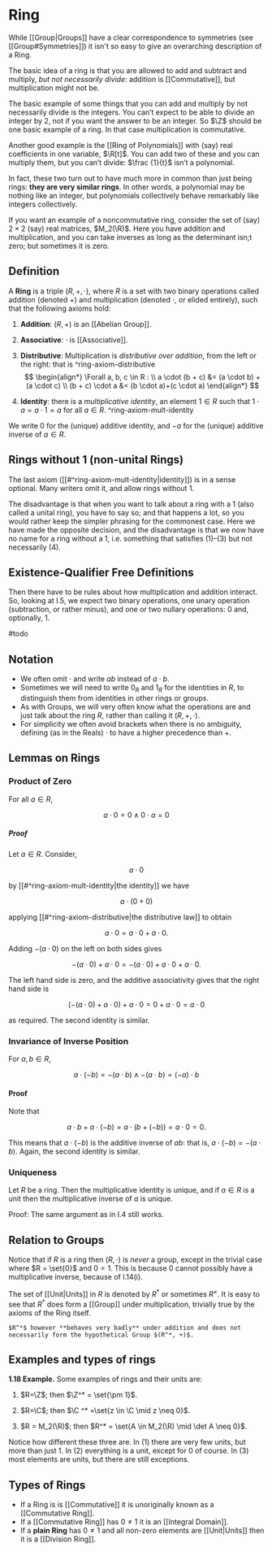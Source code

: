 # Ring

While [[Group|Groups]] have a clear correspondence to symmetries (see [[Group#Symmetries]]) it isn't so easy to give an overarching description of a Ring.

The basic idea of a ring is that you are allowed to add and subtract and multiply, *but not necessarily divide*: addition is [[Commutative]], but multiplication might not be.

The basic example of some things that you can add and multiply by not necessarily divide is the integers. You can’t expect to be able to divide an integer by $2$, not if you want the answer to be an integer. So $\Z$ should be one basic example of a ring. In that case multiplication is commutative. 

Another good example is the [[Ring of Polynomials]] with (say) real coefficients in one variable, $\R[t]$. You can add two of these and you can multiply them, but you can’t divide: $\frac {1}{t}$ isn’t a polynomial. 

In fact, these two turn out to have much more in common than just being rings: **they are very similar rings**. In other words, a polynomial may be nothing like an integer, but polynomials collectively behave remarkably like integers collectively.

If you want an example of a noncommutative ring, consider the set of (say) $2 \times 2$ (say) real matrices, $M_2(\R)$. Here you have addition and multiplication, and you can take inverses as long as the determinant isn;t zero; but sometimes it is zero.

## Definition

A **Ring** is a triple $(R, +, \cdot)$, where $R$ is a set with two binary operations called addition (denoted $+$) and multiplication (denoted $\cdot$, or elided entirely), such that the following axioms hold:

1. **Addition**: $(R,+)$ is an [[Abelian Group]].
2. **Associative**: $\cdot$ is [[Associative]].
3. **Distributive**: Multiplication is _distributive over addition_, from the left or the right: that is  ^ring-axiom-distributive
$$
\begin{align*}
\Forall a, b, c \in R : \\
a \cdot (b + c) &= (a \cdot b) + (a \cdot c) \\
(b + c) \cdot a &= (b \cdot a)+(c \cdot a)
\end{align*}
$$
    
4. **Identity**: there is a _multiplicative identity_, an element $1 \in R$ such that $1 \cdot a = a\cdot 1 = a$ for all $a \in R$. ^ring-axiom-mult-identity

We write $0$ for the (unique) additive identity, and $-a$ for the (unique) additive inverse of $a\in R$.

## Rings without 1 (non-unital Rings)

The last axiom ([[#^ring-axiom-mult-identity|identity]]) is in a sense optional. Many writers omit it, and allow rings without $1$.

The disadvantage is that when you want to talk about a ring with a $1$ (also called a unital ring), you have to say so; and that happens a lot, so you would rather keep the simpler phrasing for the commonest case. Here we have made the opposite decision, and the disadvantage is that we now have no name for a ring without a $1$, i.e. something that satisfies (1)–(3) but not necessarily (4).

## Existence-Qualifier Free Definitions

Then there have to be rules about how multiplication and addition interact. So, looking at I.5, we expect two binary operations, one unary operation (subtraction, or rather minus), and one or two nullary operations: $0$ and, optionally, $1$.

#todo

## Notation

- We often omit $\cdot$ and write $ab$ instead of $a\cdot b$.
- Sometimes we will need to write $0_R$ and $1_R$ for the identities in $R$, to distinguish them from identities in other rings or groups.
- As with Groups, we will very often know what the operations are and just talk about the ring $R$, rather than calling it $(R, +, \cdot)$.
- For simplicity we often avoid brackets when there is no ambiguity, defining (as in the Reals) $\cdot$ to have a higher precedence than $+$.

## Lemmas on Rings

### Product of Zero

For all $a \in R$,

$$
a \cdot 0 = 0 \land 0 \cdot a = 0
$$

##### Proof

Let $a \in R$. Consider,

$$ a \cdot 0 $$

by [[#^ring-axiom-mult-identity|the identity]] we have

$$ a \cdot (0 + 0) $$

applying [[#^ring-axiom-distributive|the distributive law]] to obtain

$$ a \cdot 0  = a \cdot 0 + a \cdot 0. $$

Adding $-(a \cdot 0)$ on the left on both sides gives

$$
-(a \cdot 0) + a \cdot 0 =
-(a \cdot 0) + a \cdot 0 + a \cdot 0.
$$

The left hand side is zero, and the additive associativity gives that the right hand side is

$$
(-(a \cdot 0) + a \cdot 0) + a \cdot 0 =
0 + a \cdot 0 =
a \cdot 0
$$

as required. The second identity is similar.

### Invariance of Inverse Position

For $a, b \in R$,

$$
a \cdot (-b) = -(a \cdot b) \land 
-(a \cdot b) = (-a) \cdot b
$$

#### Proof

Note that

$$ a\cdot b+a\cdot (-b)=a\cdot (b+(-b))=a\cdot 0=0. $$

This means that $a\cdot (-b)$ is the additive inverse of $ab$: that is, $a\cdot (-b)=-(a\cdot b)$. Again, the second identity is similar.

### Uniqueness

Let $R$ be a ring. Then the multiplicative identity is unique, and if $a\in R$ is a unit then the multiplicative inverse of $a$ is unique.

Proof: The same argument as in I.4 still works.

## Relation to Groups

Notice that if $R$ is a ring then $(R, \cdot)$ is _never_ a group, except in the trivial case where $R = \set{0}$ and $0 = 1$. This is because $0$ cannot possibly have a multiplicative inverse, because of I.14(i).

The set of [[Unit|Units]] in $R$ is denoted by $R^*$ or sometimes $R^\times$. It is easy to see that $R^*$ does form a [[Group]] under multiplication, trivially true by the axioms of the Ring itself.

```ad-warning
$R^*$ however **behaves very badly** under addition and does not necessarily form the hypothetical Group $(R^*, +)$.
```

##  Examples and types of rings

**1.18 Example.** Some examples of rings and their units are:

1. $R=\Z$; then $\Z^* = \set{\pm 1}$.
    
2. $R=\C$; then $\C ^* =\set{z \in \C \mid z \neq 0}$.
    
3. $R = M_2(\R)$; then $R^* = \set{A \in M_2(\R) \mid \det A \neq 0}$.

Notice how different these three are. In (1) there are very few units, but more than just $1$. In (2) everything is a unit, except for $0$ of course. In (3) most elements are units, but there are still exceptions.

## Types of Rings

- If a Ring is  is [[Commutative]] it is unoriginally known as a [[Commutative Ring]].
- If a [[Commutative Ring]] has $0 \ne 1$ it is an [[Integral Domain]].
- If a **plain Ring** has $0 \ne 1$ and all non-zero elements are [[Unit|Units]] then it is a [[Division Ring]].